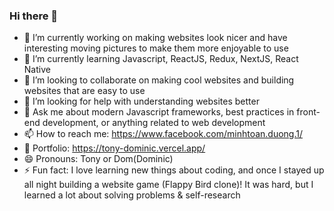 ### Hi there 👋

- 🔭 I’m currently working on making websites look nicer and have interesting moving pictures to make them more enjoyable to use
- 🌱 I’m currently learning Javascript, ReactJS, Redux, NextJS, React Native
- 👯 I’m looking to collaborate on making cool websites and building websites that are easy to use
- 🤔 I’m looking for help with understanding websites better
- 💬 Ask me about modern Javascript frameworks, best practices in front-end development, or anything related to web development
- 📫 How to reach me: https://www.facebook.com/minhtoan.duong.1/
- 💼 Portfolio: https://tony-dominic.vercel.app/
- 😄 Pronouns: Tony or Dom(Dominic)
- ⚡ Fun fact: I love learning new things about coding, and once I stayed up all night building a website game (Flappy Bird clone)! It was hard, but I learned a lot about solving problems & self-research

